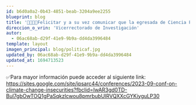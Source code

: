 ```yaml
---
id: b6d0a0a2-0b43-4851-beab-3204a9ee2255
blueprint: blog
title: '💼👏👏👏Felicitar y a su vez comunicar que la egresada de Ciencia Política de la Unamba, Katherin Yurema Mamani Contreras presentará su ponencia sobre la lideresa cotabambina Virginia Pinares Ochoa, el 22 de setiembre en INTERNATIONAL CONFERENCE.'
direccion_o_vrin: 'Vicerrectorado de Investigación'
autor:
  - 06ac68ab-d29f-41e9-9b9a-dd4da3996484
template: layout
imagen_principal: blog/politicaf.jpg
updated_by: 06ac68ab-d29f-41e9-9b9a-dd4da3996484
updated_at: 1694713523
---
```

✅Para mayor información puede acceder al siguiente link: https://sites.google.com/site/ipsarc44/conferences/2023-09-conf-on-climate-change-insecurities?fbclid=IwAR3gd0TD-Bul7gbOwTOQ1gPaSqkzlcwou8pmrbubUIRVQXXcGYKiyguLP30